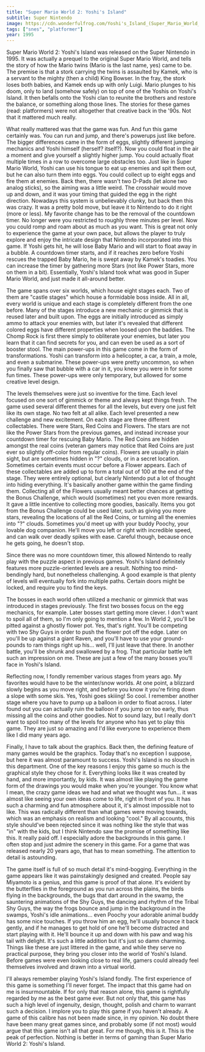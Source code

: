 ```yaml
---
title: "Super Mario World 2: Yoshi's Island"
subtitle: Super Nintendo
image: https://cdn.wonderfulfrog.com/Yoshi's_Island_(Super_Mario_World_2)_box_art.jpg
tags: ["snes", "platformer"]
year: 1995
---
```


Super Mario World 2: Yoshi's Island was released on the Super Nintendo in 1995.  It was actually a prequel to the original Super Mario World, and tells the story of how the Mario twins (Mario is the last name, yes) came to be.  The premise is that a stork carrying the twins is assaulted by Kamek, who is a servant to the mighty (then a child) King Bowser.  In the fray, the stork loses both babies, and Kamek ends up with only Luigi.  Mario plunges to his doom, only to land (somehow safely) on top of one of the Yoshis on Yoshi's Island.  It then befalls onto the Yoshi clan to reunite the brothers and restore the balance, or something along those lines. The stories for these games (read: platformers) were not altogether that creative back in the '90s.  Not that it mattered much really.

What really mattered was that the game was fun.  And fun this game certainly was.  You can run and jump, and there's powerups just like before.  The bigger differences came in the form of eggs, slightly different jumping mechanics and Yoshi himself (herself?  itself?).  Now you could float in the air a moment and give yourself a slightly higher jump.  You could actually float multiple times in a row to overcome large obstacles too.  Just like in Super Mario World, Yoshi can use his tongue to eat up enemies and spit them out, but he can also turn them into eggs.  You could collect up to eight eggs and fire them at enemies.  Back then, there wasn't two D-Pads (let alone two analog sticks), so the aiming was a little weird.  The crosshair would move up and down, and it was your timing that guided the egg in the right direction.  Nowadays this system is unbelievably clunky, but back then this was crazy.  It was a pretty bold move, but leave it to Nintendo to do it right (more or less).  My favorite change has to be the removal of the countdown timer.  No longer were you restricted to roughly three minutes per level.  Now you could romp and roam about as much as you want.  This is great not only to experience the game at your own pace, but allows the player to truly explore and enjoy the intricate design that Nintendo incorporated into this game.  If Yoshi gets hit, he will lose Baby Mario and will start to float away in a bubble.  A countdown timer starts, and if it reaches zero before Yoshi rescues the trapped Baby Mario, he is swept away by Kamek's toadies.  You can increase the timer by gathering more Stars (not like Power Stars, more on them in a bit).  Essentially, Yoshi's Island took what was good in Super Mario World, and just made it all-around better.

The game spans over six worlds, which house eight stages each.  Two of them are "castle stages" which house a formidable boss inside.  All in all, every world is unique and each stage is completely different from the one before.  Many of the stages introduce a new mechanic or gimmick that is reused later and built upon.  The eggs are initially introduced as simply ammo to attack your enemies with, but later it's revealed that different colored eggs have different properties when loosed upon the baddies.  The Chomp Rock is first there simply to obliterate your enemies, but later you learn that it can find secrets for you, and can even be used as a sort of booster stool.  The main power-ups in this game come in the form of transformations.  Yoshi can transform into a helicopter, a car, a train, a mole, and even a submarine.  These power-ups were pretty uncommon, so when you finally saw that bubble with a car in it, you knew you were in for some fun times.  These power-ups were only temporary, but allowed for some creative level design.

The levels themselves were just so inventive for the time.  Each level focused on one sort of gimmick or theme and always kept things fresh.  The game used several different themes for all the levels, but every one just felt like its own stage.  No two felt at all alike.  Each level presented a new challenge and new excitement.  On each stage are three different collectables.  There were Stars, Red Coins and Flowers.  The stars are not like the Power Stars from the previous games, and instead increase your countdown timer for rescuing Baby Mario.  The Red Coins are hidden amongst the real coins (veteran gamers may notice that Red Coins are just ever so slightly off-color from regular coins).  Flowers are usually in plain sight, but are sometimes hidden in "?" clouds, or in a secret location.  Sometimes certain events must occur before a Flower appears.  Each of these collectables are added up to form a total out of 100 at the end of the stage.  They were entirely optional, but clearly Nintendo put a lot of thought into hiding everything.  It's basically another game within the game finding them.  Collecting all of the Flowers usually meant better chances at getting the Bonus Challenge, which would (sometimes) net you even more rewards.  It gave a little incentive to collecting more goodies, basically.  Items you got from the Bonus Challenge could be used later, such as giving you more stars, revealing the locations of all the Red Coins, or turning all the enemies into "?" clouds.  Sometimes you'd meet up with your buddy Poochy, your lovable dog companion.  He'll move you left or right with incredible speed, and can walk over deadly spikes with ease.  Careful though, because once he gets going, he doesn't stop.

Since there was no more countdown timer, this allowed Nintendo to really play with the puzzle aspect in previous games.  Yoshi's Island definitely features more puzzle-oriented levels are a result.  Nothing too mind-bendingly hard, but nonetheless challenging.  A good example is that plenty of levels will eventually fork into multiple paths.  Certain doors might be locked, and require you to find the keys.

The bosses in each world often utilized a mechanic or gimmick that was introduced in stages previously.  The first two bosses focus on the egg mechanics, for example.  Later bosses start getting more clever.  I don't want to spoil all of them, so I'm only going to mention a few.  In World 2, you'll be pitted against a ghostly flower pot.  Yes, that's right.  You'll be competing with two Shy Guys in order to push the flower pot off the edge.  Later on you'll be up against a giant Raven, and you'll have to use your ground-pounds to ram things right up his... well, I'll just leave that there.  In another battle, you'll be shrunk and swallowed by a frog.  That particular battle left such an impression on me.  These are just a few of the many bosses you'll face in Yoshi's Island.

Reflecting now, I fondly remember various stages from years ago.  My favorites would have to be the winter/snow worlds.  At one point, a blizzard slowly begins as you move right, and before you know it you're firing down a slope with some skis.  Yes, Yoshi goes skiiing!  So cool.  I remember another stage where you have to pump up a balloon in order to float across.  I later found out you can actually ruin the balloon if you jump on too early, thus missing all the coins and other goodies.  Not to sound lazy, but I really don't want to spoil too many of the levels for anyone who has yet to play this game.  They are just so amazing and I'd like everyone to experience them like I did many years ago.

Finally, I have to talk about the graphics.  Back then, the defining feature of many games would be the graphics.  Today that's no exception I suppose, but here it was almost paramount to success.  Yoshi's Island is no slouch in this department. One of the key reasons I enjoy this game so much is the graphical style they chose for it.  Everything looks like it was created by hand, and more importantly, by kids.  It was almost like playing the game form of the drawings you would make when you're younger.  You know what I mean, the crazy game ideas we had and what we thought was fun... it was almost like seeing your own ideas come to life, right in front of you.  It has such a charming and fun atmosphere about it, it's almost impossible not to like.  This was radically different than what games were moving towards, which was an emphasis on realism and looking "cool."  By all accounts, this style should've been rejected since it was nothing like the style that was "in" with the kids, but I think Nintendo saw the promise of something like this.  It really paid off.  I especially adore the backgrounds in this game.  I often stop and just admire the scenery in this game.  For a game that was released nearly 20 years ago, that has to mean something.  The attention to detail is astounding.

The game itself is full of so much detail it's mind-bogging.  Everything in the game appears like it was painstakingly designed and created.  People say Miyamoto is a genius, and this game is proof of that alone.  It's evident by the butterflies in the foreground as you run across the plains, the birds flying in the backgrounds, the bugs that dart around in the swamp, the sauntering animations of the Shy Guys, the dancing and rhythm of the Tribal Shy Guys, the way the frogs bounce and jump in the background in the swamps, Yoshi's idle animations... even Poochy your adorable animal buddy has some nice touches.  If you throw him an egg, he'll usually bounce it back gently, and if he manages to get hold of one he'll become distracted and start playing with it.  He'll bounce it up and down with his paw and wag his tail with delight.  It's such a little addition but it's just so damn charming.  Things like these are just littered in the game, and while they serve no practical purpose, they bring you closer into the world of Yoshi's Island.  Before games were even looking close to real life, gamers could already feel themselves involved and drawn into a virtual world.

I'll always remember playing Yoshi's Island fondly.  The first experience of this game is something I'll never forget.  The impact that this game had on me is insurmountable.  If for only that reason alone, this game is rightfully regarded by me as the best game ever.  But not only that, this game has such a high level of ingenuity, design, thought, polish and charm to warrant such a decision.  I implore you to play this game if you haven't already.  A game of this calibre has not been made since, in my opinion.  No doubt there have been many great games since, and probably some (if not most) would argue that this game isn't all that great.  For me though, this is it.  This is the peak of perfection.  Nothing is better in terms of gaming than Super Mario World 2: Yoshi's Island.
